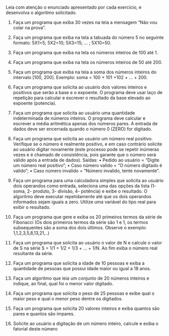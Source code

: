 Leia com atenção o enunciado apresentado por cada exercício, e desenvolva o algoritmo
solicitado.

1. Faça um programa que exiba 30 vezes na tela a mensagem “Não vou colar na prova”.

2. Faça um programa que exiba na tela a tabuada do número 5 no seguinte formato: 5X1=5;
5X2=10; 5X3=15; ... ; 5X10=50.

3. Faça um programa que exiba na tela os números inteiros de 100 até 1.

4. Faça um programa que exiba na tela os números inteiros de 50 até 200.

5. Faça um programa que exiba na tela a soma dos números inteiros do intervalo [100, 200].
Exemplo: soma = 100 + 101 +102 + ... + 200.

6. Faça um programa que solicita ao usuário dois valores inteiros e positivos que serão a base e o expoente. O programa deve usar laço de repetição para calcular e escrever o resultado da base elevado ao expoente (potencia).

7. Faça um programa que solicita ao usuário uma quantidade indeterminada de números inteiros. O programa deve calcular e escrever a média aritmética apenas dos números pares. A entrada de dados deve ser encerrada quando o número 0 (ZERO) for digitado.

8. Faça um programa que solicita ao usuário um número real positivo. Verifique se o número é realmente positivo, e em caso contrário solicite ao usuário digitar novamente (este processo pode se repetir inúmeras vezes e é chamado de consistência, pois garante que o número será válido após a entrada de dados). Saídas:
• Pedido ao usuário = “Digite um número real positivo”;
• Caso número valido = “O número digitado é valido”;
• Caso número invalido = “Número invalido, tente novamente”.

9. Faça um programa para uma calculadora simples que solicita ao usuário dois operandos como entrada, seleciona uma das opções da lista (1- soma, 2- produto, 3- divisão, 4- potência) e exibe o resultado. O algoritmo deve executar repetidamente até que os dois operandos informados sejam iguais a zero. Utilize uma variável do tipo real para exibir o resultado.

10. Faça um programa que gere e exiba os 20 primeiros termos da série de Fibonacci (Os dois
primeiros termos da série são 1 e 1, os termos subsequentes são a soma dos dois últimos.
Observe o exemplo: 1,1,2,3,5,8,13,21,..)

11. Faça um programa que solicita ao usuário o valor de N e calcule o valor de S na série S = 1/1 + 1/2 + 1/3 + ... + 1/N. Ao fim exiba o número real resultante da série.

12. Faça um programa que solicita a idade de 10 pessoas e exiba a quantidade de pessoas que
possui idade maior ou igual a 18 anos.

13. Faça um algoritmo que leia um conjunto de 20 números inteiros e indique, ao final, qual foi o menor valor digitado.

14. Faça um programa que solicita o peso de 25 pessoas e exibe qual o maior peso e qual o menor peso dentre os digitados.

15. Faça um programa que solicita 20 valores inteiros e exiba quantos são pares e quantos são ímpares.

16. Solicite ao usuário a digitação de um número inteiro, calcule e exiba o fatorial deste número
